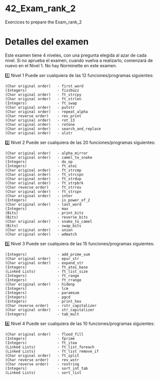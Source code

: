 # 42_Exam_rank_2
Exercices to prepare the Exam_rank_2

# Detalles del examen
Este examen tiene 4 niveles, con una pregunta elegida al azar de cada nivel.
Si no aprueba el examen, cuando vuelva a realizarlo, comenzará de nuevo en el Nivel 1.
No hay Norminette en este examen.

1️⃣ Nivel 1
Puede ser cualquiera de las 12 funciones/programas siguientes:

    (Char original order)   - first_word
    (Integers)              - fizzbuzz
    (Char original order)   - ft_strcpy
    (Char original order)   - ft_strlen
    (Integers)              - ft_swap
    (Char original order)   - putstr
    (Char original order)   - repeat_alpha
    (Char reverse order)    - rev_print
    (Char original order)   - rot_13
    (Char original order)   - rotone
    (Char original order)   - search_and_replace
    (Char original order)   - ulstr

2️⃣ Nivel 2
Puede ser cualquiera de las 20 funciones/programas siguientes:

    (Char original order)   - alpha_mirror
    (Char original order)   - camel_to_snake
    (Integers)              - do_op
    (Integers)              - ft_atoi
    (Char original order)   - ft_strcmp
    (Char original order)   - ft_strcspn
    (Char original order)   - ft_strdup
    (Char original order)   - ft_strpbrk
    (Char reverse order)    - ft_strrev
    (Char original order)   - ft_strspn
    (Char original order)   - inter
    (Integers)              - is_power_of_2
    (Char original order)   - last_word
    (Integers)              - max
    (Bits)                  - print_bits
    (Bits)                  - reverse_bits
    (Char original order)   - snake_to_camel
    (Bits)                  - swap_bits
    (Char original order)   - union
    (Char original order)   - wdmatch

3️⃣ Nivel 3
Puede ser cualquiera de las 15 funciones/programas siguientes:

    (Integers)              - add_prime_sum
    (Char original order)   - epur_str
    (Char original order)   - expand_str
    (Integers)              - ft_atoi_base
    (Linked Lists)          - ft_list_size
    (Integers)              - ft_range
    (Integers)              - ft_rrange
    (Char original order)   - hidenp
    (Integers)              - lcm
    (Integers)              - paramsum
    (Integers)              - pgcd
    (Integers)              - print_hex
    (Char reverse order)    - rstr_capitalizer
    (Char original order)   - str_capitalizer
    (Integers)              - tab_mult

4️⃣ Nivel 4
Puede ser cualquiera de las 10 funciones/programas siguientes:

    (Char original order)   - flood_fill
    (Integers)              - fprime
    (Integers)              - ft_itoa
    (Linked Lists)          - ft_list_foreach
    (Linked Lists)          - ft_list_remove_if
    (Char original order)   - ft_split
    (Char reverse order)    - rev_wstr
    (Char reverse order)    - rostring
    (Integers)              - sort_int_tab
    (Linked Lists)          - sort_list

